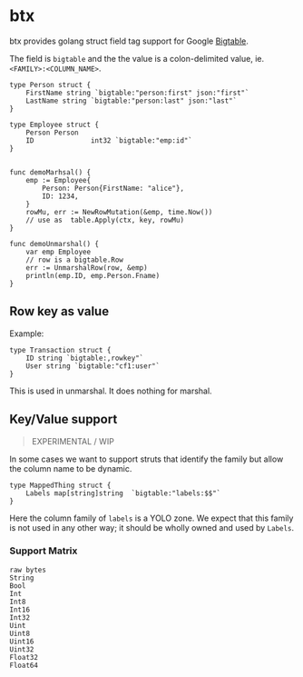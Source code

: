 # btx

btx provides golang struct field tag support for Google [Bigtable](https://pkg.go.dev/google.golang.org/cloud/bigtable).


The field is `bigtable` and the the value is a colon-delimited value, ie. `<FAMILY>:<COLUMN_NAME>`.

```
type Person struct {
    FirstName string `bigtable:"person:first" json:"first"`
    LastName string `bigtable:"person:last" json:"last"`
}

type Employee struct {
    Person Person
    ID              int32 `bigtable:"emp:id"`
}


func demoMarhsal() {
    emp := Employee{
        Person: Person{FirstName: "alice"},
        ID: 1234,
    }
    rowMu, err := NewRowMutation(&emp, time.Now())
    // use as  table.Apply(ctx, key, rowMu)
}

func demoUnmarshal() {
    var emp Employee
    // row is a bigtable.Row
    err := UnmarshalRow(row, &emp)
    println(emp.ID, emp.Person.Fname)
}
```

## Row key as value

Example:

```
type Transaction struct {
    ID string `bigtable:,rowkey"`
    User string `bigtable:"cf1:user"`
}
```

This is used in unmarshal. It does nothing for marshal.

## Key/Value support

> EXPERIMENTAL / WIP

In some cases we want to support struts that identify the family but
allow the column name to be dynamic.

```
type MappedThing struct {
    Labels map[string]string  `bigtable:"labels:$$"`
}
```

Here the column family of `labels` is a YOLO zone. We expect that this family is not
used in any other way; it should be wholly owned and used by `Labels`.

### Support Matrix

```
raw bytes
String
Bool
Int
Int8
Int16
Int32
Uint
Uint8
Uint16
Uint32
Float32
Float64
```
